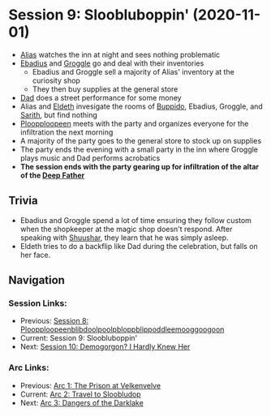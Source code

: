 # Session 9: Sloobluboppin' (2020-11-01)
* [Alias](../../characters/pcs/alias.md) watches the inn at night and sees nothing problematic
* [Ebadius](../../characters/pcs/ebadius.md) and [Groggle](../../characters/pcs/groggle.md) go and deal with their inventories
    * Ebadius and Groggle sell a majority of Alias' inventory at the curiosity shop
    * They then buy supplies at the general store
* [Dad](../../characters/pcs/dad.md) does a street performance for some money
* Alias and [Eldeth](../../characters/party/eldeth.md) invesigate the rooms of [Buppido](../../characters/party/buppido.md), Ebadius, Groggle, and [Sarith](../../characters/party/sarith.md), but find nothing
* [Ploopploopeen](../../characters/sloobludop/ploopploopeen.md) meets with the party and organizes everyone for the infiltration the next morning
* A majority of the party goes to the general store to stock up on supplies
* The party ends the evening with a small party in the inn where Groggle plays music and Dad performs acrobatics
* **The session ends with the party gearing up for infiltration of the altar of the [Deep Father](../../lore/demon_lords/demogorgon.md)**

## Trivia
* Ebadius and Groggle spend a lot of time ensuring they follow custom when the shopkeeper at the magic shop doesn't respond. After speaking with [Shuushar](../../characters/party/shuushar.md), they learn that he was simply asleep.
* Eldeth tries to do a backflip like Dad during the celebration, but falls on her face.

## Navigation
### Session Links:
* Previous: [Session 8: Ploopploopeenblibdoolpoolpbloppblippoddleemooggoogoon](session08-2020-09-27.md)
* Current: Session 9: Sloobluboppin'
* Next: [Session 10: Demogorgon? I Hardly Knew Her](session10-2020-11-08.md)

### Arc Links:
* Previous: [Arc 1: The Prison at Velkenvelve](../arc01/info.md)
* Current: [Arc 2: Travel to Sloobludop](info.md)
* Next: [Arc 3: Dangers of the Darklake](../arc03/info.md)

